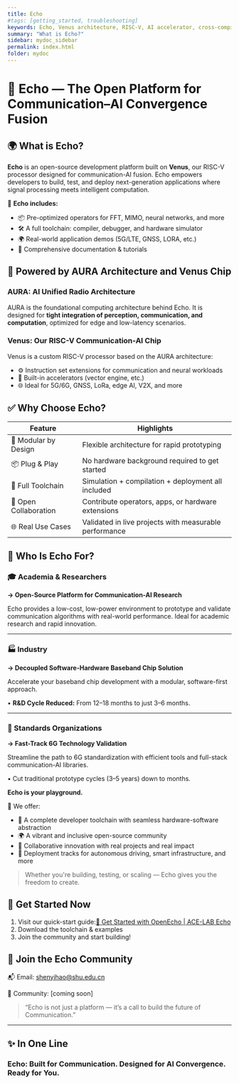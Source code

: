 ```yaml
---
title: Echo
#tags: [getting_started, troubleshooting]
keywords: Echo, Venus architecture, RISC-V, AI accelerator, cross-compilation, embedded systems, open-source, NPU, software-hardware co-design, performance computing, toolchain setup, build guide, low-latency computing, heterogeneous computing, system-on-chip, edge AI, communication stack, CMake, simulator, real-time systems
summary: "What is Echo?"
sidebar: mydoc_sidebar
permalink: index.html
folder: mydoc
---
```


🚀 Echo — The Open Platform for Communication–AI Convergence Fusion
===================================================================

🌍 What is Echo?
----------------

**Echo** is an open-source development platform built on **Venus**, our RISC-V processor designed for communication-AI fusion. Echo empowers developers to build, test, and deploy next-generation applications where signal processing meets intelligent computation.

🔧 **Echo includes:**

* 📦 Pre-optimized operators for FFT, MIMO, neural networks, and more
* 🛠️ A full toolchain: compiler, debugger, and hardware simulator
* 🌍 Real-world application demos (5G/LTE, GNSS, LORA, etc.)
* 📖 Comprehensive documentation & tutorials

🧠 Powered by AURA Architecture and Venus Chip
----------------------------------------------

### AURA: AI Unified Radio Architecture

AURA is the foundational computing architecture behind Echo. It is designed for **tight integration of perception, communication, and computation**, optimized for edge and low-latency scenarios.

### Venus: Our RISC-V Communication-AI Chip

Venus is a custom RISC-V processor based on the AURA architecture:

* ⚙️ Instruction set extensions for communication and neural workloads
* 🚀 Built-in accelerators (vector engine, etc.)
* 🌐 Ideal for 5G/6G, GNSS, LoRa, edge AI, V2X, and more

✅ Why Choose Echo?
------------------

| Feature               | Highlights                                             |
| --------------------- | ------------------------------------------------------ |
| 🧩 Modular by Design  | Flexible architecture for rapid prototyping            |
| 📦 Plug & Play        | No hardware background required to get started         |
| 🔧 Full Toolchain     | Simulation + compilation + deployment all included     |
| 🤝 Open Collaboration | Contribute operators, apps, or hardware extensions     |
| 🌐 Real Use Cases     | Validated in live projects with measurable performance |

🧠 Who Is Echo For?
-------------------

### 🎓 Academia & Researchers

**→ Open-Source Platform for Communication-AI Research**

Echo provides a low-cost, low-power environment to prototype and validate communication algorithms with real-world performance. Ideal for academic research and rapid innovation.

* * *

### 🏭 Industry

**→ Decoupled Software-Hardware Baseband Chip Solution**

Accelerate your baseband chip development with a modular, software-first approach.

• **R&D Cycle Reduced:** From 12–18 months to just 3–6 months.

* * *

### 🧩 Standards Organizations

**→ Fast-Track 6G Technology Validation**

Streamline the path to 6G standardization with efficient tools and full-stack communication-AI libraries.

• Cut traditional prototype cycles (3–5 years) down to months.

**Echo is your playground.**

🎯 We offer:

* 🔧 A complete developer toolchain with seamless hardware-software abstraction
* 🌍 A vibrant and inclusive open-source community
* 🤝 Collaborative innovation with real projects and real impact
* 🚗 Deployment tracks for autonomous driving, smart infrastructure, and more

> Whether you're building, testing, or scaling — Echo gives you the freedom to create.

🚀 Get Started Now
------------------

1. Visit our quick-start guide:[🚀 Get Started with OpenEcho | ACE-LAB Echo](https://acelab-shu.github.io/ACE-Echo/mydoc_get_started.html)
2. Download the toolchain & examples
3. Join the community and start building!

📣 Join the Echo Community
--------------------------

📬 Email: [shenyihao@shu.edu.cn](mailto:shenyihao@shu.edu.cn)

💬 Community: [coming soon]

> “Echo is not just a platform — it’s a call to build the future of Communication.”

* * *

✨ In One Line
-------------

### **Echo: Built for Communication. Designed for AI Convergence. Ready for You.**
